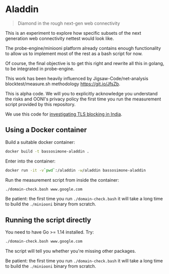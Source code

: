 # Aladdin
> Diamond in the rough next-gen web connectivity

This is an experiment to explore how specific subsets of the next
generation web connectivity nettest would look like.

The probe-engine/miniooni platform already contains enough functionality
to allow us to implement most of the rest as a bash script for now.

Of course, the final objective is to get this right and rewrite all
this in golang, to be integrated in probe-engine.

This work has been heavily influenced by Jigsaw-Code/net-analysis
blocktest/measure.sh methodology <https://git.io/JfsZb>.

This is alpha code. We will you to explicitly acknowledge you understand
the risks and OONI's privacy policy the first time you run the measurement
script provided by this repository.

We use this code for [investigating TLS blocking in India](
https://ooni.org/post/2020-tls-blocking-india/).

## Using a Docker container

Build a suitable docker container:

```bash
docker build -t bassosimone-aladdin .
```

Enter into the container:

```bash
docker run -it -v`pwd`:/aladdin -w/aladdin bassosimone-aladdin
```

Run the measurement script from inside the container:

```bash
./domain-check.bash www.google.com
```

Be patient: the first time you run `./domain-check.bash` it will take a
long time to build the `./miniooni` binary from scratch.

## Running the script directly

You need to have Go >= 1.14 installed. Try:

```bash
./domain-check.bash www.google.com
```

The script will tell you whether you're missing other packages.

Be patient: the first time you run `./domain-check.bash` it will take a
long time to build the `./miniooni` binary from scratch.
